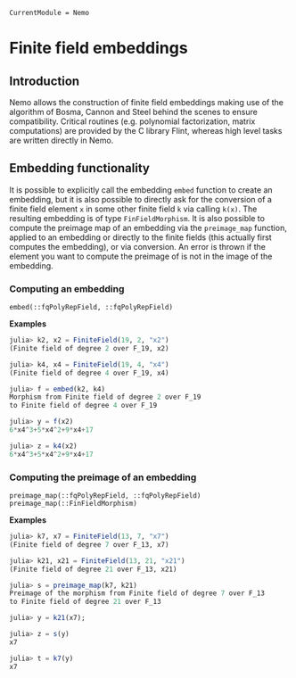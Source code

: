 ```@meta
CurrentModule = Nemo
```

# Finite field embeddings

## Introduction

Nemo allows the construction of finite field embeddings making use of the
algorithm of Bosma, Cannon and Steel behind the scenes to ensure compatibility.
Critical routines (e.g. polynomial factorization, matrix computations) are
provided by the C library Flint, whereas high level tasks are written directly in Nemo.

## Embedding functionality

It is possible to explicitly call the embedding `embed` function to create an embedding,
but it is also possible to directly ask for the conversion of a finite field element `x` in
some other finite field `k` via calling `k(x)`. The resulting embedding is of
type `FinFieldMorphism`. It is also possible to
compute the preimage map of an embedding via the `preimage_map` function, applied to an
embedding or directly to the finite fields (this actually first computes the
embedding), or via conversion. An error is thrown if the element you want to
compute the preimage of is not in the image of the embedding.

### Computing an embedding

```@docs
embed(::fqPolyRepField, ::fqPolyRepField)
```

**Examples**

```julia
julia> k2, x2 = FiniteField(19, 2, "x2")
(Finite field of degree 2 over F_19, x2)

julia> k4, x4 = FiniteField(19, 4, "x4")
(Finite field of degree 4 over F_19, x4)

julia> f = embed(k2, k4)
Morphism from Finite field of degree 2 over F_19
to Finite field of degree 4 over F_19

julia> y = f(x2)
6*x4^3+5*x4^2+9*x4+17

julia> z = k4(x2)
6*x4^3+5*x4^2+9*x4+17
```

### Computing the preimage of an embedding

```@docs
preimage_map(::fqPolyRepField, ::fqPolyRepField)
preimage_map(::FinFieldMorphism)
```

**Examples**

```julia
julia> k7, x7 = FiniteField(13, 7, "x7")
(Finite field of degree 7 over F_13, x7)

julia> k21, x21 = FiniteField(13, 21, "x21")
(Finite field of degree 21 over F_13, x21)

julia> s = preimage_map(k7, k21)
Preimage of the morphism from Finite field of degree 7 over F_13
to Finite field of degree 21 over F_13

julia> y = k21(x7);

julia> z = s(y)
x7

julia> t = k7(y)
x7
```

